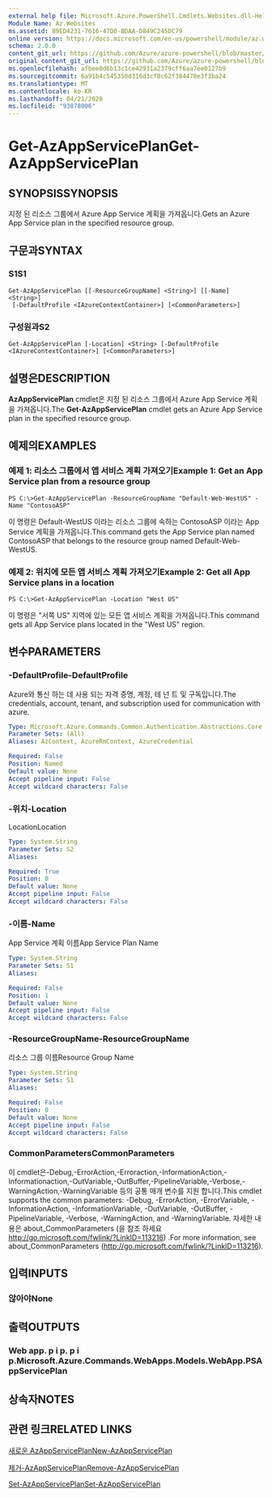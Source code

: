 ```yaml
---
external help file: Microsoft.Azure.PowerShell.Cmdlets.Websites.dll-Help.xml
Module Name: Az.Websites
ms.assetid: 89ED4231-7616-47D0-BDAA-D849C245DC79
online version: https://docs.microsoft.com/en-us/powershell/module/az.websites/get-azappserviceplan
schema: 2.0.0
content_git_url: https://github.com/Azure/azure-powershell/blob/master/src/Websites/Websites/help/Get-AzAppServicePlan.md
original_content_git_url: https://github.com/Azure/azure-powershell/blob/master/src/Websites/Websites/help/Get-AzAppServicePlan.md
ms.openlocfilehash: afbee0d6b13c1ce42931a2379cff6aa7ee0127b9
ms.sourcegitcommit: 6a91b4c545350d316d3cf8c62f384478e3f3ba24
ms.translationtype: MT
ms.contentlocale: ko-KR
ms.lasthandoff: 04/21/2020
ms.locfileid: "93878006"
---
```

# <span data-ttu-id="9a850-101">Get-AzAppServicePlan</span><span class="sxs-lookup"><span data-stu-id="9a850-101">Get-AzAppServicePlan</span></span>

## <span data-ttu-id="9a850-102">SYNOPSIS</span><span class="sxs-lookup"><span data-stu-id="9a850-102">SYNOPSIS</span></span>
<span data-ttu-id="9a850-103">지정 된 리소스 그룹에서 Azure App Service 계획을 가져옵니다.</span><span class="sxs-lookup"><span data-stu-id="9a850-103">Gets an Azure App Service plan in the specified resource group.</span></span>

## <span data-ttu-id="9a850-104">구문과</span><span class="sxs-lookup"><span data-stu-id="9a850-104">SYNTAX</span></span>

### <span data-ttu-id="9a850-105">S1</span><span class="sxs-lookup"><span data-stu-id="9a850-105">S1</span></span>
```
Get-AzAppServicePlan [[-ResourceGroupName] <String>] [[-Name] <String>]
 [-DefaultProfile <IAzureContextContainer>] [<CommonParameters>]
```

### <span data-ttu-id="9a850-106">구성원과</span><span class="sxs-lookup"><span data-stu-id="9a850-106">S2</span></span>
```
Get-AzAppServicePlan [-Location] <String> [-DefaultProfile <IAzureContextContainer>] [<CommonParameters>]
```

## <span data-ttu-id="9a850-107">설명은</span><span class="sxs-lookup"><span data-stu-id="9a850-107">DESCRIPTION</span></span>
<span data-ttu-id="9a850-108">**AzAppServicePlan** cmdlet은 지정 된 리소스 그룹에서 Azure App Service 계획을 가져옵니다.</span><span class="sxs-lookup"><span data-stu-id="9a850-108">The **Get-AzAppServicePlan** cmdlet gets an Azure App Service plan in the specified resource group.</span></span>

## <span data-ttu-id="9a850-109">예제의</span><span class="sxs-lookup"><span data-stu-id="9a850-109">EXAMPLES</span></span>

### <span data-ttu-id="9a850-110">예제 1: 리소스 그룹에서 앱 서비스 계획 가져오기</span><span class="sxs-lookup"><span data-stu-id="9a850-110">Example 1: Get an App Service plan from a resource group</span></span>
```
PS C:\>Get-AzAppServicePlan -ResourceGroupName "Default-Web-WestUS" -Name "ContosoASP"
```

<span data-ttu-id="9a850-111">이 명령은 Default-WestUS 이라는 리소스 그룹에 속하는 ContosoASP 이라는 App Service 계획을 가져옵니다.</span><span class="sxs-lookup"><span data-stu-id="9a850-111">This command gets the App Service plan named ContosoASP that belongs to the resource group named Default-Web-WestUS.</span></span>

### <span data-ttu-id="9a850-112">예제 2: 위치에 모든 앱 서비스 계획 가져오기</span><span class="sxs-lookup"><span data-stu-id="9a850-112">Example 2: Get all App Service plans in a location</span></span>
```
PS C:\>Get-AzAppServicePlan -Location "West US"
```

<span data-ttu-id="9a850-113">이 명령은 "서쪽 US" 지역에 있는 모든 앱 서비스 계획을 가져옵니다.</span><span class="sxs-lookup"><span data-stu-id="9a850-113">This command gets all App Service plans located in the "West US" region.</span></span>

## <span data-ttu-id="9a850-114">변수</span><span class="sxs-lookup"><span data-stu-id="9a850-114">PARAMETERS</span></span>

### <span data-ttu-id="9a850-115">-DefaultProfile</span><span class="sxs-lookup"><span data-stu-id="9a850-115">-DefaultProfile</span></span>
<span data-ttu-id="9a850-116">Azure와 통신 하는 데 사용 되는 자격 증명, 계정, 테 넌 트 및 구독입니다.</span><span class="sxs-lookup"><span data-stu-id="9a850-116">The credentials, account, tenant, and subscription used for communication with azure.</span></span>

```yaml
Type: Microsoft.Azure.Commands.Common.Authentication.Abstractions.Core.IAzureContextContainer
Parameter Sets: (All)
Aliases: AzContext, AzureRmContext, AzureCredential

Required: False
Position: Named
Default value: None
Accept pipeline input: False
Accept wildcard characters: False
```

### <span data-ttu-id="9a850-117">-위치</span><span class="sxs-lookup"><span data-stu-id="9a850-117">-Location</span></span>
<span data-ttu-id="9a850-118">Location</span><span class="sxs-lookup"><span data-stu-id="9a850-118">Location</span></span> 

```yaml
Type: System.String
Parameter Sets: S2
Aliases:

Required: True
Position: 0
Default value: None
Accept pipeline input: False
Accept wildcard characters: False
```

### <span data-ttu-id="9a850-119">-이름</span><span class="sxs-lookup"><span data-stu-id="9a850-119">-Name</span></span>
<span data-ttu-id="9a850-120">App Service 계획 이름</span><span class="sxs-lookup"><span data-stu-id="9a850-120">App Service Plan Name</span></span>

```yaml
Type: System.String
Parameter Sets: S1
Aliases:

Required: False
Position: 1
Default value: None
Accept pipeline input: False
Accept wildcard characters: False
```

### <span data-ttu-id="9a850-121">-ResourceGroupName</span><span class="sxs-lookup"><span data-stu-id="9a850-121">-ResourceGroupName</span></span>
<span data-ttu-id="9a850-122">리소스 그룹 이름</span><span class="sxs-lookup"><span data-stu-id="9a850-122">Resource Group Name</span></span>

```yaml
Type: System.String
Parameter Sets: S1
Aliases:

Required: False
Position: 0
Default value: None
Accept pipeline input: False
Accept wildcard characters: False
```

### <span data-ttu-id="9a850-123">CommonParameters</span><span class="sxs-lookup"><span data-stu-id="9a850-123">CommonParameters</span></span>
<span data-ttu-id="9a850-124">이 cmdlet은-Debug,-ErrorAction,-Erroraction,-InformationAction,-Informationaction,-OutVariable,-OutBuffer,-PipelineVariable,-Verbose,-WarningAction,-WarningVariable 등의 공통 매개 변수를 지원 합니다.</span><span class="sxs-lookup"><span data-stu-id="9a850-124">This cmdlet supports the common parameters: -Debug, -ErrorAction, -ErrorVariable, -InformationAction, -InformationVariable, -OutVariable, -OutBuffer, -PipelineVariable, -Verbose, -WarningAction, and -WarningVariable.</span></span> <span data-ttu-id="9a850-125">자세한 내용은 about_CommonParameters (을 참조 하세요 http://go.microsoft.com/fwlink/?LinkID=113216) .</span><span class="sxs-lookup"><span data-stu-id="9a850-125">For more information, see about_CommonParameters (http://go.microsoft.com/fwlink/?LinkID=113216).</span></span>

## <span data-ttu-id="9a850-126">입력</span><span class="sxs-lookup"><span data-stu-id="9a850-126">INPUTS</span></span>

### <span data-ttu-id="9a850-127">않아야</span><span class="sxs-lookup"><span data-stu-id="9a850-127">None</span></span>

## <span data-ttu-id="9a850-128">출력</span><span class="sxs-lookup"><span data-stu-id="9a850-128">OUTPUTS</span></span>

### <span data-ttu-id="9a850-129">Web app. p i p. p i p.</span><span class="sxs-lookup"><span data-stu-id="9a850-129">Microsoft.Azure.Commands.WebApps.Models.WebApp.PSAppServicePlan</span></span>

## <span data-ttu-id="9a850-130">상속자</span><span class="sxs-lookup"><span data-stu-id="9a850-130">NOTES</span></span>

## <span data-ttu-id="9a850-131">관련 링크</span><span class="sxs-lookup"><span data-stu-id="9a850-131">RELATED LINKS</span></span>

[<span data-ttu-id="9a850-132">새로운 AzAppServicePlan</span><span class="sxs-lookup"><span data-stu-id="9a850-132">New-AzAppServicePlan</span></span>](./New-AzAppServicePlan.md)

[<span data-ttu-id="9a850-133">제거-AzAppServicePlan</span><span class="sxs-lookup"><span data-stu-id="9a850-133">Remove-AzAppServicePlan</span></span>](./Remove-AzAppServicePlan.md)

[<span data-ttu-id="9a850-134">Set-AzAppServicePlan</span><span class="sxs-lookup"><span data-stu-id="9a850-134">Set-AzAppServicePlan</span></span>](./Set-AzAppServicePlan.md)


